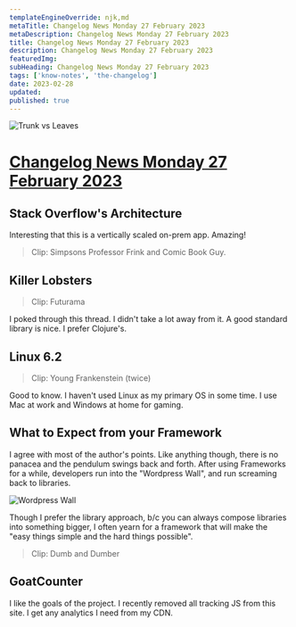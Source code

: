 ```yaml
---
templateEngineOverride: njk,md
metaTitle: Changelog News Monday 27 February 2023
metaDescription: Changelog News Monday 27 February 2023
title: Changelog News Monday 27 February 2023
description: Changelog News Monday 27 February 2023
featuredImg:
subHeading: Changelog News Monday 27 February 2023
tags: ['know-notes', 'the-changelog']
date: 2023-02-28
updated:
published: true
---
```


<div class="col-start-3 col-end-9">

![Trunk vs Leaves](/img/20230228_trunk_vs_leaves.png)

# [Changelog News Monday 27 February 2023](https://pca.st/2fb4c52e)

## Stack Overflow's Architecture

Interesting that this is a vertically scaled on-prem app. Amazing!

> Clip: Simpsons Professor Frink and Comic Book Guy.

## Killer Lobsters


> Clip: Futurama


I poked through this thread. I didn't take a lot away from it. A good standard library is nice. I prefer Clojure's.

## Linux 6.2

> Clip: Young Frankenstein (twice)


Good to know. I haven't used Linux as my primary OS in some time. I use Mac at work and Windows at home for gaming.

## What to Expect from your Framework

I agree with most of the author's points. Like anything though, there is no panacea and the pendulum swings back and forth. After using Frameworks for a while, developers run into the "Wordpress Wall", and run screaming back to libraries.

![Wordpress Wall](https://www.cloudzero.com/hubfs/Blog/PyFaaster-clean.jpg)

Though I prefer the library approach, b/c you can always compose libraries into something bigger, I often yearn for a framework that will make the "easy things simple and the hard things possible".


> Clip: Dumb and Dumber

## GoatCounter

I like the goals of the project. I recently removed all tracking JS from this site. I get any analytics I need from my CDN.